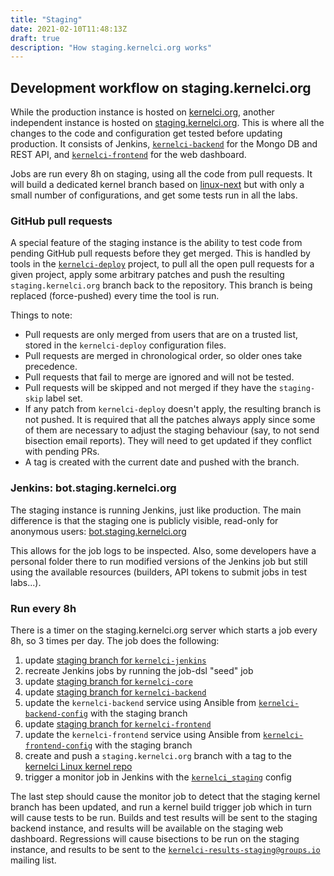 ```yaml
---
title: "Staging"
date: 2021-02-10T11:48:13Z
draft: true
description: "How staging.kernelci.org works"
---
```


## Development workflow on staging.kernelci.org

While the production instance is hosted on
[kernelci.org](https://kernelci.org), another independent instance is hosted on
[staging.kernelci.org](https://staging.kernelci.org).  This is where all the
changes to the code and configuration get tested before updating production.
It consists of Jenkins,
[`kernelci-backend`](https://github.com/kernelci/kernelci-backend) for the
Mongo DB and REST API, and
[`kernelci-frontend`](https://github.com/kernelci/kernelci-frontend) for the
web dashboard.

Jobs are run every 8h on staging, using all the code from pull requests.  It
will build a dedicated kernel branch based on
[linux-next](https://git.kernel.org/pub/scm/linux/kernel/git/next/linux-next.git)
but with only a small number of configurations, and get some tests run in all
the labs.

### GitHub pull requests

A special feature of the staging instance is the ability to test code from
pending GitHub pull requests before they get merged.  This is handled by tools
in the [`kernelci-deploy`](https://github.com/kernelci/kernelci-deploy)
project, to pull all the open pull requests for a given project, apply some
arbitrary patches and push the resulting `staging.kernelci.org` branch back to
the repository.  This branch is being replaced (force-pushed) every time the
tool is run.

Things to note:

* Pull requests are only merged from users that are on a trusted list, stored
  in the `kernelci-deploy` configuration files.
* Pull requests are merged in chronological order, so older ones take
  precedence.
* Pull requests that fail to merge are ignored and will not be tested.
* Pull requests will be skipped and not merged if they have the `staging-skip`
  label set.
* If any patch from `kernelci-deploy` doesn't apply, the resulting branch is
  not pushed.  It is required that all the patches always apply since some of
  them are necessary to adjust the staging behaviour (say, to not send
  bisection email reports).  They will need to get updated if they conflict
  with pending PRs.
* A tag is created with the current date and pushed with the branch.


### Jenkins: bot.staging.kernelci.org

The staging instance is running Jenkins, just like production.  The main
difference is that the staging one is publicly visible, read-only for anonymous
users: [bot.staging.kernelci.org](https://bot.staging.kernelci.org/)

This allows for the job logs to be inspected.  Also, some developers have a
personal folder there to run modified versions of the Jenkins job but still
using the available resources (builders, API tokens to submit jobs in test
labs...).


### Run every 8h

There is a timer on the staging.kernelci.org server which starts a job every
8h, so 3 times per day.  The job does the following:

1. update [staging branch for `kernelci-jenkins`](https://github.com/kernelci/kernelci-jenkins/tree/staging.kernelci.org)
1. recreate Jenkins jobs by running the job-dsl "seed" job
1. update [staging branch for `kernelci-core`](https://github.com/kernelci/kernelci-core/tree/staging.kernelci.org)
1. update [staging branch for `kernelci-backend`](https://github.com/kernelci/kernelci-backend/tree/staging.kernelci.org)
1. update the `kernelci-backend` service using Ansible from [`kernelci-backend-config`](https://github.com/kernelci/kernelci-backend-config) with the staging branch
1. update [staging branch for `kernelci-frontend`](https://github.com/kernelci/kernelci-frontend/tree/staging.kernelci.org)
1. update the `kernelci-frontend` service using Ansible from [`kernelci-frontend-config`](https://github.com/kernelci/kernelci-frontend-config) with the staging branch
1. create and push a `staging.kernelci.org` branch with a tag to the [kernelci Linux kernel repo](https://github.com/kernelci/linux)
1. trigger a monitor job in Jenkins with the [`kernelci_staging`](https://github.com/kernelci/kernelci-core/blob/staging.kernelci.org/build-configs.yaml#L612) config

The last step should cause the monitor job to detect that the staging kernel
branch has been updated, and run a kernel build trigger job which in turn will
cause tests to be run.  Builds and test results will be sent to the staging
backend instance, and results will be available on the staging web dashboard.
Regressions will cause bisections to be run on the staging instance, and
results to be sent to the
[`kernelci-results-staging@groups.io`](https://groups.io/g/kernelci-results-staging)
mailing list.
